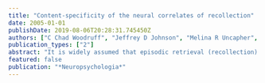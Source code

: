 ```yaml
---
title: "Content-specificity of the neural correlates of recollection"
date: 2005-01-01
publishDate: 2019-08-06T20:28:31.745450Z
authors: ["C Chad Woodruff", "Jeffrey D Johnson", "Melina R Uncapher", "Michael D Rugg"]
publication_types: ["2"]
abstract: "It is widely assumed that episodic retrieval (recollection) involves reinstatement of cortical activity engaged during the processing of an episode when it was initially experienced. It follows from this assumption that the cortical correlates of recollection should differ with the content of what is recollected, and that retrieval of different content should be associated with activity in functionally distinct cortical regions. The present experiment investigated these predictions. Subjects (N=17) studied a mixed list of words and pictures and were then presented with a test list comprised of words only. Test items were studied words, the names of studied pictures, and unstudied (new) words. Functional magnetic resonance images were acquired while the subjects made Remember/Know/New judgments to these test words. Independent of study material, studied items endorsed as Remembered elicited greater activity than correctly classified unstudied items in several regions, including left frontal, left lateral parietal, and posterior cingulate cortex. In addition, Remembered items elicited greater activity in the right hippocampus and parahippocampal gyrus than items accorded Know judgments, replicating previous findings. Analysis of content-specific effects demonstrated a regional double-dissociation within left fusiform cortex; recollected words elicited greater activity than recollected pictures in lateral fusiform, whereas the reverse effect was evident in an anterior fusiform region. The lateral and anterior fusiform areas correspond closely to areas held to be functionally specialized for the processing of visual words and pictures, respectively. Thus, the current findings support the cortical reinstatement hypothesis of episodic retrieval."
featured: false
publication: "*Neuropsychologia*"
---
```


